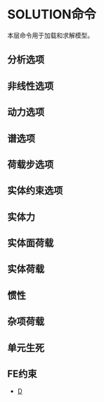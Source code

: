# SOLUTION命令

本层命令用于加载和求解模型。

## 分析选项

 
## 非线性选项


## 动力选项


## 谱选项


## 荷载步选项


## 实体约束选项


## 实体力


## 实体面荷载


## 实体荷载


## 惯性


## 杂项荷载


## 单元生死

## FE约束

- [D](d.md)